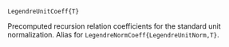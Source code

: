 ```
LegendreUnitCoeff{T}
```

Precomputed recursion relation coefficients for the standard unit normalization. Alias for `LegendreNormCoeff{LegendreUnitNorm,T}`.
